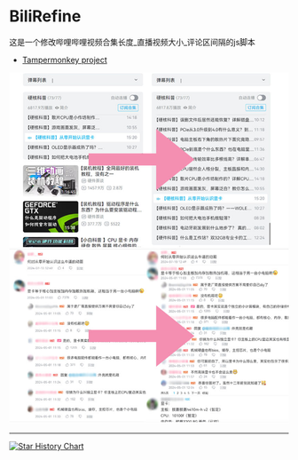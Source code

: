 # BiliRefine

这是一个修改哔哩哔哩视频合集长度_直播视频大小_评论区间隔的js脚本

* [Tampermonkey project](https://greasyfork.org/zh-CN/scripts/480765-%E5%93%94%E5%93%A9%E5%93%94%E5%93%A9%E8%A7%86%E9%A2%91%E5%88%97%E8%A1%A8%E5%A2%9E%E5%BC%BA?locale_override=1)

<p align="center">
    <img src=".picture/videoListHightComparison.jpg">
    <img src=".picture/commentSectionSpacingComparison.jpg">
</p>

---

[![Star History Chart](https://api.star-history.com/svg?repos=UnfiniSmile/BiliRefine&type=Date)](https://star-history.com/#UnfiniSmile/BiliRefine&Date)
